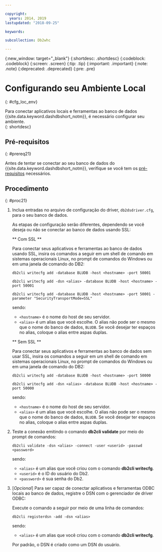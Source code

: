 ```yaml
---

copyright:
  years: 2014, 2019
lastupdated: "2018-09-25"

keywords:

subcollection: Db2whc

---
```


<!-- Attribute definitions --> 
{:new_window: target="_blank"}
{:shortdesc: .shortdesc}
{:codeblock: .codeblock}
{:screen: .screen}
{:tip: .tip}
{:important: .important}
{:note: .note}
{:deprecated: .deprecated}
{:pre: .pre}

# Configurando seu Ambiente Local
{: #cfg_loc_env}

Para conectar aplicativos locais e ferramentas ao banco de dados {{site.data.keyword.dashdbshort_notm}}, é necessário configurar seu ambiente.  
{: shortdesc}

## Pré-requisitos
{: #prereq21}

Antes de tentar se conectar ao seu banco de dados do {{site.data.keyword.dashdbshort_notm}}, verifique se você tem os [pré-requisitos](/docs/services/Db2whc/connecting?topic=Db2whc-connect_ov#prereqs) necessários.

<!-- 1. Install the Db2 driver package for your operating system.

   - [Installing on Windows](install_win.html)
   - [Installing on Linux or PowerLinux](install_linux.html)
   - [Installing on Mac OS X](install_mac.html)
2. Decide whether or not you will be using Secure Sockets Layer (SSL) to connect to your database.
3. Collect database details and connect credentials, including the host name of your server, and your database user ID and password. -->

## Procedimento
{: #proc21}

1. Inclua entradas no arquivo de configuração do driver, `db2dsdriver.cfg`, para o seu banco de dados.

   As etapas de configuração serão diferentes, dependendo se você deseja ou não se conectar ao banco de dados usando SSL:

   ** Com SSL **

   Para conectar seus aplicativos e ferramentas ao banco de dados usando SSL, insira os comandos a seguir em um shell de comando em sistemas operacionais Linux, no prompt de comandos do Windows ou em uma janela de comando do DB2: 

   `db2cli writecfg add -database BLUDB -host <hostname> -port 50001`

   `db2cli writecfg add -dsn <alias> -database BLUDB -host <hostname> -port 50001`

   `db2cli writecfg add -database BLUDB -host <hostname> -port 50001 -parameter "SecurityTransportMode=SSL"`

    sendo:

   - `<hostname>` é o nome do host de seu servidor.
   - `<alias>`  é um alias que você escolhe. O alias não pode ser o mesmo que o nome do banco de dados, `BLUDB`. Se você desejar ter espaços no alias, coloque o alias entre aspas duplas.

   ** Sem SSL **

   Para conectar seus aplicativos e ferramentas ao banco de dados sem usar SSL, insira os comandos a seguir em um shell de comando em sistemas operacionais Linux, no prompt de comandos do Windows ou em uma janela de comando do DB2: 

   `db2cli writecfg add -database BLUDB -host <hostname> -port 50000`

   `db2cli writecfg add -dsn <alias> -database BLUDB -host <hostname> -port 50000`

    sendo:

   - `<hostname>` é o nome do host de seu servidor.
   - `<alias>`  é um alias que você escolhe. O alias não pode ser o mesmo que o nome do banco de dados, `BLUDB`. Se você desejar ter espaços no alias, coloque o alias entre aspas duplas.

2. Teste a conexão emitindo o comando **db2cli validate** por meio do prompt de comandos:

   `db2cli validate -dsn <alias> -connect -user <userid> -passwd <password>`

   sendo: 
   
   - `<alias>` é um alias que você criou com o comando **db2cli writecfg**.
   - `<userid>`  é o ID do usuário do Db2.
   - `<password>`  é sua senha do Db2.

3. [*Opcional*] Para ser capaz de conectar aplicativos e ferramentas ODBC locais ao banco de dados, registre o DSN com o gerenciador de driver ODBC:
 
   Execute o comando a seguir por meio de uma linha de comandos: 

   `db2cli registerdsn -add -dsn <alias>`

   sendo: 

   - `<alias>` é um alias que você criou com o comando **db2cli writecfg**.

   Por padrão, o DSN é criado como um DSN do usuário.

